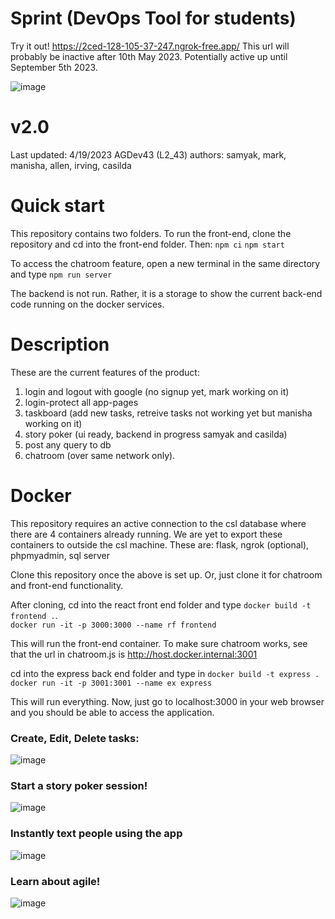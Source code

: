 # Sprint (DevOps Tool for students)

Try it out!
https://2ced-128-105-37-247.ngrok-free.app/
This url will probably be inactive after 10th May 2023. Potentially active up until September 5th 2023. 

![image](https://user-images.githubusercontent.com/52031393/236638821-66dd9b68-0711-49c6-aa0d-6e3709ec618d.png)


# v2.0
Last updated: 4/19/2023
AGDev43 (L2_43)
authors: samyak, mark, manisha, allen, irving, casilda

# Quick start
This repository contains two folders. To run the front-end, clone the repository and cd into the front-end folder.
Then:
`npm ci`
`npm start`

To access the chatroom feature, open a new terminal in the same directory and type
`npm run server`

The backend is not run. Rather, it is a storage to show the current back-end code running on the docker services. 

# Description
These are the current features of the product:
1. login and logout with google (no signup yet, mark working on it)
2. login-protect all app-pages
3. taskboard (add new tasks, retreive tasks not working yet but manisha working on it)
4. story poker (ui ready, backend in progress samyak and casilda)
5. post any query to db
6. chatroom (over same network only).


# Docker 

This repository requires an active connection to the csl database where there are 4 containers already running. We are yet to export these containers to outside the csl machine. These are: flask, ngrok (optional), phpmyadmin, sql server

Clone this repository once the above is set up. Or, just clone it for chatroom and front-end functionality.

After cloning, cd into the react front end folder and type
`docker build -t frontend .`.\
`docker run -it -p 3000:3000 --name rf frontend`

This will run the front-end container. To make sure chatroom works, see that the url in chatroom.js is http://host.docker.internal:3001

cd into the express back end folder and type in
`docker build -t express .`
`docker run -it -p 3001:3001 --name ex express`

This will run everything. Now, just go to localhost:3000 in your web browser and you should be able to access the application.

### Create, Edit, Delete tasks:
![image](https://user-images.githubusercontent.com/52031393/236638875-3fdcf65c-201e-4aab-a93a-843fbf9fd580.png)

### Start a story poker session!
![image](https://user-images.githubusercontent.com/52031393/236638922-6662b3e9-2b63-4355-b0c3-192e2105bda9.png)

### Instantly text people using the app
![image](https://user-images.githubusercontent.com/52031393/236638936-6b79d390-8825-4129-987b-42df9869b1c4.png)

### Learn about agile!
![image](https://user-images.githubusercontent.com/52031393/236638954-83ac144f-eaea-45fd-84b7-a9ec11f88c57.png)
